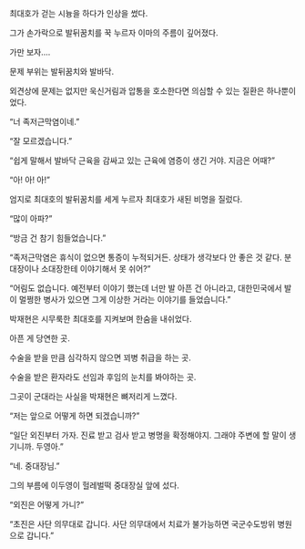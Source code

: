 최대호가 걷는 시늉을 하다가 인상을 썼다.

그가 손가락으로 발뒤꿈치를 꾹 누르자 이마의 주름이 깊어졌다.

가만 보자....

문제 부위는 발뒤꿈치와 발바닥.

외견상에 문제는 없지만 욱신거림과 압통을 호소한다면 의심할 수 있는 질환은 하나뿐이었다.

“너 족저근막염이네.”

“잘 모르겠습니다.”

“쉽게 말해서 발바닥 근육을 감싸고 있는 근육에 염증이 생긴 거야. 지금은 어때?”

“아! 아! 아!”

엄지로 최대호의 발뒤꿈치를 세게 누르자 최대호가 새된 비명을 질렀다.

“많이 아파?”

“방금 건 참기 힘들었습니다.”

“족저근막염은 휴식이 없으면 통증이 누적되거든. 상태가 생각보다 안 좋은 것 같다. 분대장이나 소대장한테 이야기해서 못 쉬어?”

“어림도 없습니다. 예전부터 이야기 했는데 너만 발 아픈 건 아니라고, 대한민국에서 발이 멀쩡한 병사가 있으면 그게 이상한 거라는 이야기를 들었습니다.”

박재현은 시무룩한 최대호를 지켜보며 한숨을 내쉬었다.

아픈 게 당연한 곳.

수술을 받을 만큼 심각하지 않으면 꾀병 취급을 하는 곳.

수술을 받은 환자라도 선임과 후임의 눈치를 봐야하는 곳.

그곳이 군대라는 사실을 박재현은 뼈저리게 느꼈다.

“저는 앞으로 어떻게 하면 되겠습니까?”

“일단 외진부터 가자. 진료 받고 검사 받고 병명을 확정해야지. 그래야 주변에 할 말이 생기니까. 두영아.”

“네. 중대장님.”

그의 부름에 이두영이 헐레벌떡 중대장실 앞에 섰다.

“외진은 어떻게 가니?”

“초진은 사단 의무대로 갑니다. 사단 의무대에서 치료가 불가능하면 국군수도방위 병원으로 갑니다.”